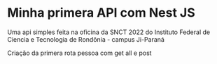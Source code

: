 # Minha primera API com Nest JS

Uma api simples feita na oficina da SNCT 2022 do Instituto Federal de Ciencia e Tecnologia de Rondônia - campus Ji-Paraná

Criação da primera rota
  pessoa com get all e post
